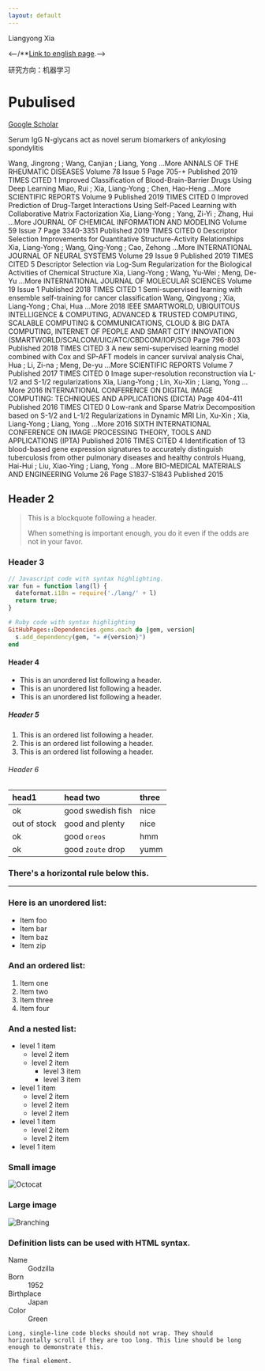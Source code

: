 ```yaml
---
layout: default
---
```


Liangyong Xia

<--/**[Link to english page](http://wqy.finlab.cn).-->

研究方向：机器学习

# Pubulised

[Google Scholar](https://xs.glgoo.top/citations?hl=zh-CN&user=7q9Vbi4AAAAJ&view_op=list_works&sortby=pubdate)




Serum IgG N-glycans act as novel serum biomarkers of ankylosing spondylitis

Wang, Jingrong ; Wang, Canjian ; Liang, Yong …More
ANNALS OF THE RHEUMATIC DISEASES
Volume 78 Issue 5 Page 705-+ Published 2019
TIMES CITED
1
Improved Classification of Blood-Brain-Barrier Drugs Using Deep Learning
Miao, Rui ; Xia, Liang-Yong ; Chen, Hao-Heng …More
SCIENTIFIC REPORTS
Volume 9 Published 2019
TIMES CITED
0
Improved Prediction of Drug-Target Interactions Using Self-Paced Learning with Collaborative Matrix Factorization
Xia, Liang-Yong ; Yang, Zi-Yi ; Zhang, Hui …More
JOURNAL OF CHEMICAL INFORMATION AND MODELING
Volume 59 Issue 7 Page 3340-3351 Published 2019
TIMES CITED
0
Descriptor Selection Improvements for Quantitative Structure-Activity Relationships
Xia, Liang-Yong ; Wang, Qing-Yong ; Cao, Zehong …More
INTERNATIONAL JOURNAL OF NEURAL SYSTEMS
Volume 29 Issue 9 Published 2019
TIMES CITED
5
Descriptor Selection via Log-Sum Regularization for the Biological Activities of Chemical Structure
Xia, Liang-Yong ; Wang, Yu-Wei ; Meng, De-Yu …More
INTERNATIONAL JOURNAL OF MOLECULAR SCIENCES
Volume 19 Issue 1 Published 2018
TIMES CITED
1
Semi-supervised learning with ensemble self-training for cancer classification
Wang, Qingyong ; Xia, Liang-Yong ; Chai, Hua …More
2018 IEEE SMARTWORLD, UBIQUITOUS INTELLIGENCE & COMPUTING, ADVANCED & TRUSTED COMPUTING, SCALABLE COMPUTING & COMMUNICATIONS, CLOUD & BIG DATA COMPUTING, INTERNET OF PEOPLE AND SMART CITY INNOVATION (SMARTWORLD/SCALCOM/UIC/ATC/CBDCOM/IOP/SCI)
Page 796-803 Published 2018
TIMES CITED
3
A new semi-supervised learning model combined with Cox and SP-AFT models in cancer survival analysis
Chai, Hua ; Li, Zi-na ; Meng, De-yu …More
SCIENTIFIC REPORTS
Volume 7 Published 2017
TIMES CITED
0
Image super-resolution reconstruction via L-1/2 and S-1/2 regularizations
Xia, Liang-Yong ; Lin, Xu-Xin ; Liang, Yong …More
2016 INTERNATIONAL CONFERENCE ON DIGITAL IMAGE COMPUTING: TECHNIQUES AND APPLICATIONS (DICTA)
Page 404-411 Published 2016
TIMES CITED
0
Low-rank and Sparse Matrix Decomposition based on S-1/2 and L-1/2 Regularizations in Dynamic MRI
Lin, Xu-Xin ; Xia, Liang-Yong ; Liang, Yong …More
2016 SIXTH INTERNATIONAL CONFERENCE ON IMAGE PROCESSING THEORY, TOOLS AND APPLICATIONS (IPTA)
Published 2016
TIMES CITED
4
Identification of 13 blood-based gene expression signatures to accurately distinguish tuberculosis from other pulmonary diseases and healthy controls
Huang, Hai-Hui ; Liu, Xiao-Ying ; Liang, Yong …More
BIO-MEDICAL MATERIALS AND ENGINEERING
Volume 26 Page S1837-S1843 Published 2015

## Header 2

> This is a blockquote following a header.
>
> When something is important enough, you do it even if the odds are not in your favor.

### Header 3

```js
// Javascript code with syntax highlighting.
var fun = function lang(l) {
  dateformat.i18n = require('./lang/' + l)
  return true;
}
```

```ruby
# Ruby code with syntax highlighting
GitHubPages::Dependencies.gems.each do |gem, version|
  s.add_dependency(gem, "= #{version}")
end
```

#### Header 4

*   This is an unordered list following a header.
*   This is an unordered list following a header.
*   This is an unordered list following a header.

##### Header 5

1.  This is an ordered list following a header.
2.  This is an ordered list following a header.
3.  This is an ordered list following a header.

###### Header 6

| head1        | head two          | three |
|:-------------|:------------------|:------|
| ok           | good swedish fish | nice  |
| out of stock | good and plenty   | nice  |
| ok           | good `oreos`      | hmm   |
| ok           | good `zoute` drop | yumm  |

### There's a horizontal rule below this.

* * *

### Here is an unordered list:

*   Item foo
*   Item bar
*   Item baz
*   Item zip

### And an ordered list:

1.  Item one
1.  Item two
1.  Item three
1.  Item four

### And a nested list:

- level 1 item
  - level 2 item
  - level 2 item
    - level 3 item
    - level 3 item
- level 1 item
  - level 2 item
  - level 2 item
  - level 2 item
- level 1 item
  - level 2 item
  - level 2 item
- level 1 item

### Small image

![Octocat](https://github.githubassets.com/images/icons/emoji/octocat.png)

### Large image

![Branching](https://guides.github.com/activities/hello-world/branching.png)


### Definition lists can be used with HTML syntax.

<dl>
<dt>Name</dt>
<dd>Godzilla</dd>
<dt>Born</dt>
<dd>1952</dd>
<dt>Birthplace</dt>
<dd>Japan</dd>
<dt>Color</dt>
<dd>Green</dd>
</dl>

```
Long, single-line code blocks should not wrap. They should horizontally scroll if they are too long. This line should be long enough to demonstrate this.
```

```
The final element.
```
